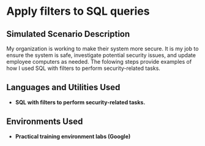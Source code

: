 <h1>Apply filters to SQL queries</h1>

<h2>Simulated Scenario Description</h2>
 My organization is working to make their system more secure. It is my job to ensure the system
 is safe, investigate potential security issues, and update employee computers as needed.
 The folowing steps provide examples of how I used SQL with filters to perform
 security-related tasks.
<br />


<h2>Languages and Utilities Used</h2>

- <b>SQL with filters to perform
 security-related tasks.</b> 

<h2>Environments Used </h2>

- <b>Practical training environment labs (Google)</b>

<!--

<h2>Walk-through:</h2>

<p align="center">

<img src="https://imgur.com/JkOIn0o.png" />
<br />
<br />
<img src="https://imgur.com/8nT5XzG.png" />
<br />
<br />
<img src="https://imgur.com/p27swmU.png" />
<br />
<br />
<img src="https://imgur.com/xRFSSVo.png" />
<br />
<br />
<img src="https://imgur.com/VMiofFi.png" />
<br />
<br />
<img src="https://imgur.com/Gx4xA7y.png" />
<br />
<br />
<img src="https://imgur.com/s8XTFVq.png" />
</p>

-->
